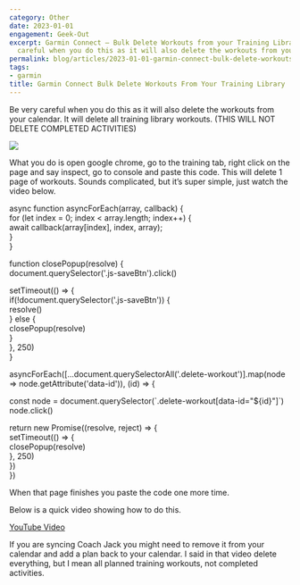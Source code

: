 ```yaml
---
category: Other
date: 2023-01-01
engagement: Geek-Out
excerpt: Garmin Connect — Bulk Delete Workouts from your Training Library Be very
  careful when you do this as it will also delete the workouts from your...
permalink: blog/articles/2023-01-01-garmin-connect-bulk-delete-workouts-from-your-training-library-25b2991ba2e6
tags:
- garmin
title: Garmin Connect Bulk Delete Workouts From Your Training Library
---
```

Be very careful when you do this as it will also delete the workouts from your calendar. It will delete all training library workouts. (THIS WILL NOT DELETE COMPLETED ACTIVITIES)

![](https://shared-web.s3.amazonaws.com/blog/images/2024-03-1hL_EcYte2MZU7yoA4AuDiw.png)

What you do is open google chrome, go to the training tab, right click on the page and say inspect, go to console and paste this code. This will delete 1 page of workouts. Sounds complicated, but it’s super simple, just watch the video below.

async function asyncForEach(array, callback) {  
    for (let index = 0; index < array.length; index++) {  
      await callback(array\[index\], index, array);  
    }  
  }

function closePopup(resolve) {  
 document.querySelector('.js-saveBtn').click()

setTimeout(() => {  
    if(!document.querySelector('.js-saveBtn')) {  
     resolve()  
    } else {  
     closePopup(resolve)  
    }  
   }, 250)  
  }

asyncForEach(\[...document.querySelectorAll('.delete-workout')\].map(node => node.getAttribute('data-id')), (id) => {  
   
 const node = document.querySelector(\`.delete-workout\[data-id="${id}"\]\`)  
 node.click()

return new Promise((resolve, reject) => {  
    setTimeout(() => {  
     closePopup(resolve)  
    }, 250)  
   })  
  })

When that page finishes you paste the code one more time.

Below is a quick video showing how to do this.

[YouTube Video](https://www.youtube.com/watch?v=QuRVHsnSVm0)

If you are syncing Coach Jack you might need to remove it from your calendar and add a plan back to your calendar. I said in that video delete everything, but I mean all planned training workouts, not completed activities.
